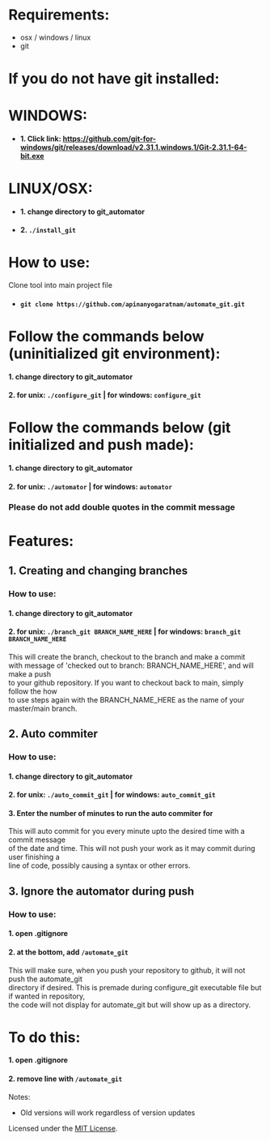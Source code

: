 # Requirements:
* osx / windows / linux
* git

# If you do not have git installed:
# WINDOWS: 
- #### 1. Click link: https://github.com/git-for-windows/git/releases/download/v2.31.1.windows.1/Git-2.31.1-64-bit.exe
# LINUX/OSX: 
- #### 1. change directory to git_automator
- #### 2. `./install_git`

# How to use:
Clone tool into main project file
* #### `git clone https://github.com/apinanyogaratnam/automate_git.git`

# Follow the commands below (uninitialized git environment):
#### 1. change directory to git_automator
#### 2. for unix: `./configure_git` | for windows: `configure_git`

# Follow the commands below (git initialized and push made): 
#### 1. change directory to git_automator
#### 2. for unix: `./automator` | for windows: `automator`

### Please do not add double quotes in the commit message

# Features:
## 1. Creating and changing branches
### How to use:
#### 1. change directory to git_automator
#### 2. for unix: `./branch_git BRANCH_NAME_HERE` | for windows: `branch_git BRANCH_NAME_HERE`
This will create the branch, checkout to the branch and make a commit <br />
with message of 'checked out to branch: BRANCH_NAME_HERE', and will make a push <br />
to your github repository. If you want to checkout back to main, simply follow the how <br />
to use steps again with the BRANCH_NAME_HERE as the name of your master/main branch. <br />

## 2. Auto commiter
### How to use:
#### 1. change directory to git_automator
#### 2. for unix: `./auto_commit_git` | for windows: `auto_commit_git`
#### 3. Enter the number of minutes to run the auto commiter for
This will auto commit for you every minute upto the desired time with a commit message <br />
of the date and time. This will not push your work as it may commit during user finishing a <br />
line of code, possibly causing a syntax or other errors. <br />

## 3. Ignore the automator during push
### How to use:
#### 1. open .gitignore
#### 2. at the bottom, add `/automate_git`
This will make sure, when you push your repository to github, it will not push the automate_git <br />
directory if desired. This is premade during configure_git executable file but if wanted in repository, <br />
the code will not display for automate_git but will show up as a directory. 
# To do this:
#### 1. open .gitignore
#### 2. remove line with `/automate_git`


Notes: <br />
- Old versions will work regardless of version updates


Licensed under the [MIT License](LICENSE).
